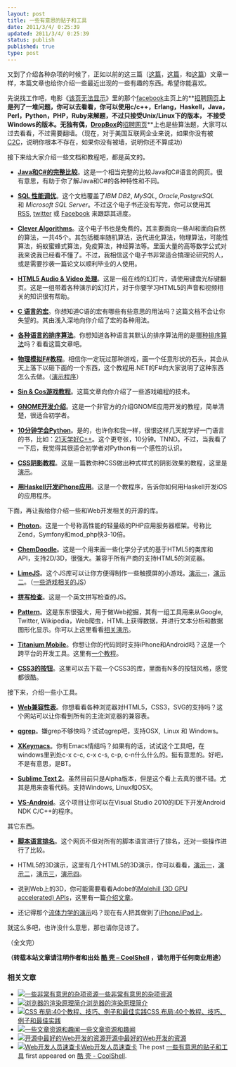 ```yaml
---
layout: post
title: 一些有意思的贴子和工具
date: 2011/3/4/ 0:25:39
updated: 2011/3/4/ 0:25:39
status: publish
published: true
type: post
---
```


又到了介绍各种杂项的时候了，正如以前的这三篇（[这篇](https://coolshell.cn/articles/3013.html "一些非常有意思的杂项资源")，[这篇](https://coolshell.cn/articles/3437.html "一些杂项资源")，和[这篇](https://coolshell.cn/articles/3480.html "一些有意思的网站和贴子")）文章一样，本篇文章也给你介绍一些最近出现的一些有趣的东西。希望你能喜欢。


先说找工作吧，电影《[该页无法显示](http://movie.douban.com/subject/3205624/ "社交网络（豆瓣）")》里的那个[facebook](http://www.facebook.com)主页上的**[招聘网页](http://www.facebook.com/careers/puzzles.php "FaceBook的招聘题")**上是列了一堆问题，你可以去看看，你可以使用c/c++，Erlang，Haskell，Java，Perl，Python，PHP，Ruby来解题，不过只接受Unix/Linux下的版本， 不接受Windows的版本。无独有偶，[DropBox](http://www.dropbox.com/)的**[招聘网页](http://www.dropbox.com/jobs/challenges "DropBox的招聘题 ")**上也是些算法题，大家可以过去看看，不过需要翻墙。（现在，对于美国互联网企业来说，如果你没有被[C2C](https://coolshell.cn/articles/3820.html "中国的C2C模式")，说明你根本不存在，如果你没有被墙，说明你还不算成功）


接下来给大家介绍一些文档和教程吧，都是英文的。


* **[Java和C#的完整比较](http://www.harding.edu/fmccown/java_csharp_comparison.html)**。这是一个相当完整的比较Java和C#语言的网页。很有意思，有助于你了解Java和C#的各种特性和不同。


* **[SQL 性能调优](http://use-the-index-luke.com/)**。这个文档覆盖了*IBM DB2*, *MySQL*, *Oracle*,*PostgreSQL* 和 *Microsoft SQL Server*。不过这个电子书还没有写完，你可以使用其[RSS](http://use-the-index-luke.com/blog/feed), [twitter](http://twitter.com/MarkusWinand) 或 [Facebook](http://www.facebook.com/plugins/like.php?href=http://www.facebook.com/pages/Use-The-Index-Luke/157726730906717?ref%3Dts&layout=standard&show_faces=true&width=250&action=like&colorscheme=light&height=80 "Like on Facebook") 来跟踪其进度。


* **[Clever Algorithms](http://www.cleveralgorithms.com/)**。这个电子书也是免费的。其主要面向一些AI和面向自然的算法，一共45个。其包括概率随机算法，迭代进化算法，物理算法，可能性算法，蚂蚁蜜蜂式算法，免疫算法，神经算法等。里面大量的高等数学公式对我来说我已经看不懂了。不过，我相信这个电子书非常适合搞理论研究的人，或是需要抄袭一篇论文以顺利毕业的人使用。


* **[HTML5 Audio & Video 处理](http://blog.gingertech.net/wp-content/uploads/2011/01/LCA_MM_AVProc2011/#slide1)**。这是一组在线的幻灯片，请使用键盘光标键翻页。这是一组带着各种演示的幻灯片，对于你要学习HTML5的声音和视频相关的知识很有帮助。


* **[C 语言的宏](http://www.mikeash.com/pyblog/friday-qa-2010-12-31-c-macro-tips-and-tricks.html)**。你想知道C语的宏有哪些有些意思的用法吗？这篇文档不会让你失望的。其由浅入深地向你介绍了宏的各种用法。


* **[各种语言的排序算法](http://stringoftheseus.com/blog/2011/01/10/api-sorting-algorithms/)**。你想知道各种语言其默认的排序算法用的是[哪种排序算法](https://coolshell.cn/articles/399.html "一个排序算法比较的网站")吗？看看这篇文章吧。


* **[物理模拟F#教程](http://fixplz.blourp.com/blog/=phys)**。相信你一定玩过那种游戏，画一个任意形状的石头，其会从天上落下以砸下面的一个东西，这个教程用.NET的F#向大家说明了这种东西怎么去做。（[演示程序](http://fixplz.blourp.com/blog/img/fsphys.rar)）



* **[Sin & Cos游戏教程](http://www.helixsoft.nl/articles/circle/sincos.htm)**。这篇文章向你介绍了一些游戏编程的技术。


* **[GNOME开发介绍](http://damienradtke.org/unofficial-introduction-to-gnome-application-dev/)**。这是一个非官方的介绍GNOME应用开发的教程，简单清楚，很适合初学者。


* **[10分钟学会Python](http://www.korokithakis.net/tutorials/python)**。是的，也许你和我一样，很恨这样几天就学好一门语言的书，比如：[21天学好C++](https://coolshell.cn/articles/2250.html "“21天教你学会C++”")。这个更夸张，10分钟。TNND。不过，当我看了一下后，我觉得其很适合初学者对Python有一个感性的认识。


* **[CSS阴影教程](http://nicolasgallagher.com/css-drop-shadows-without-images/)**。这是一篇教你种CSS做出种式样式的阴影效果的教程，这里是[演示](http://nicolasgallagher.com/css-drop-shadows-without-images/demo/)。


* **[用Haskell开发iPhone应用](http://gergo.erdi.hu/blog/2011-02-13-developing_iphone_applications_in_haskell___a_tutorial/)**。这是一个教程序，告诉你如何用Haskell开发iOS的应用程序。


下面，再让我给你介绍一些和Web开发相关的开源的库。


* **[Photon](http://www.photon-project.com/)**。这是一个号称高性能的轻量级的PHP应用服务器框架。号称比Zend，Symfony和mod\_php快3-10倍。


* **[ChemDoodle](http://web.chemdoodle.com/)**。这是一个用来画一些化学分子式的基于HTML5的类库和API，支持2D/3D，很强大。兼容于所有产商的支持HTML5的浏览器。


* **[LimeJS](http://www.limejs.com/)**。这个JS库可以让你方便得制作一些触摸屏的小游戏。[演示一](http://www.limejs.com/static/roundball/index.html)，[演示二](http://www.limejs.com/static/zlizer/index.html)。（[一些游戏相关的JS](https://coolshell.cn/articles/3516.html "JS游戏引擎列表")）


* **[拼写检查](https://github.com/ruidlopes/spellcheckthejs)**。这是一个英文拼写检查的JS。


* **[Pattern](http://www.clips.ua.ac.be/pages/pattern)**。这是东东很强大，用于做Web挖掘，其有一组工具用来从Google, Twitter, Wikipedia，Web爬虫，HTML上获得数据，并进行文本分析和数据图形化显示。你可以上这里看看[相关演示](http://www.clips.ua.ac.be/demos)。


* **[Titanium Mobile](http://www.appcelerator.com/products/titanium-mobile-application-development/)**。你想让你的代码同时支持iPhone和Android吗？这是一个跨平台的开发工具。这里有[一个教程](http://agiliq.com/blog/2011/02/iphoneandroid-application-development-using-titani/)。


* **[CSS3的按钮](http://css3buttons.michaelhenriksen.dk/)**。这里可以去下载一个CSS3的库，里面有N多的按钮风格，感觉都很酷。


接下来，介绍一些小工具。


* **[Web兼容性表](http://caniuse.com/)**。你想看看各种浏览器对HTML5，CSS3，SVG的支持吗？这个网站可以让你看到所有的主流浏览器的兼容表。


* **[qgrep](http://www.qgrep.com/)**。嫌grep不够快吗？试试qgrep吧，支持OSX,  Linux 和 Windows。


* **[XKeymacs](http://www.cam.hi-ho.ne.jp/oishi/indexen.html)**。你有Emacs情结吗？如果有的话，试试这个工具吧，在windows里到处c-x c-c, c-x c-s, c-p, c-n什么什么的。挺有意思的。好吧，不是有意思，是BT。


* **[Sublime Text 2](http://www.sublimetext.com/blog/articles/sublime-text-2-public-alpha)**。虽然目前只是Alpha版本，但是这个看上去真的很不错。尤其是用来查看代码。支持Windows, Linux和OSX。


* **[VS-Android](http://code.google.com/p/vs-android/)**。这个项目让你可以在Visual Studio 2010的IDE下开发Android NDK C/C++的程序。


其它东西。


* **[脚本语言排名](http://rigaux.org/language-study/scripting-language/)**。这个网页不但对所有的脚本语言进行了排名，还对一些操作进行了比较。


* HTML5的3D演示，这里有几个HTML5的3D演示，你可以看看，[演示一](http://hakim.se/experiments/html5/sketch/#1966de71 "sketch/")，[演示二](http://jolecule.appspot.com/pdb/1mbo#view:4mfct8 "蛋白质分子式")，[演示三](http://dl.dropbox.com/u/59304/labs/cubeStable.html "立方体")，[演示四](http://dl.dropbox.com/u/59304/labs/tankGame.html "坦克游戏")。


* 说到Web上的3D，你可能需要看看Adobe的[Molehill (3D GPU accelerated) APIs](http://labs.adobe.com/technologies/flashplatformruntimes/incubator/features/molehill.html "Molehill APIs")，这里有一篇[介绍文章](http://www.bytearray.org/?p=2810)。


* 还记得那个[流体力学的演示](https://coolshell.cn/articles/3421.html "流体力学的演示")吗？现在有人把其做到了[iPhone/iPad上](http://www.infi.nl/blog/view/id/98/Liquid_on_iPhone_and_iPad)。


就这么多吧，也许没什么意思，那也请你见谅了。


（全文完）



**（转载本站文章请注明作者和出处 [酷 壳 – CoolShell](https://coolshell.cn/) ，请勿用于任何商业用途）**



### 相关文章

* [![一些非常有意思的杂项资源](https://coolshell.cn/wp-content/uploads/2010/09/biolab-150x150.jpg)](https://coolshell.cn/articles/3013.html)[一些非常有意思的杂项资源](https://coolshell.cn/articles/3013.html)
* [![浏览器的渲染原理简介](https://coolshell.cn/wp-content/uploads/2013/05/Render-Process-150x150.jpg)](https://coolshell.cn/articles/9666.html)[浏览器的渲染原理简介](https://coolshell.cn/articles/9666.html)
* [![CSS 布局:40个教程、技巧、例子和最佳实践](https://coolshell.cn/wp-content/uploads/2012/03/css-layouts-150x150.gif)](https://coolshell.cn/articles/6840.html)[CSS 布局:40个教程、技巧、例子和最佳实践](https://coolshell.cn/articles/6840.html)
* [![一些文章资源和趣闻](https://coolshell.cn/wp-content/uploads/2011/11/stackparts.com_-150x150.png)](https://coolshell.cn/articles/5537.html)[一些文章资源和趣闻](https://coolshell.cn/articles/5537.html)
* [![开源中最好的Web开发的资源](https://coolshell.cn/wp-content/plugins/wordpress-23-related-posts-plugin/static/thumbs/7.jpg)](https://coolshell.cn/articles/4795.html)[开源中最好的Web开发的资源](https://coolshell.cn/articles/4795.html)
* [![Web开发人员速查卡](https://coolshell.cn/wp-content/uploads/2011/02/1128-150x150.jpg)](https://coolshell.cn/articles/3684.html)[Web开发人员速查卡](https://coolshell.cn/articles/3684.html)
The post [一些有意思的贴子和工具](https://coolshell.cn/articles/3903.html) first appeared on [酷 壳 - CoolShell](https://coolshell.cn).